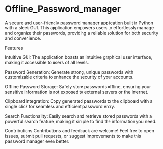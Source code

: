 # Offline_Password_manager


A secure and user-friendly password manager application built in Python with a sleek GUI. This application empowers users to effortlessly manage and organize their passwords, providing a reliable solution for both security and convenience.

Features

Intuitive GUI: The application boasts an intuitive graphical user interface, making it accessible to users of all levels.

Password Generation: Generate strong, unique passwords with customizable criteria to enhance the security of your accounts.

Offline Password Storage: Safely store passwords offline, ensuring your sensitive information is not exposed to external servers or the internet.

Clipboard Integration: Copy generated passwords to the clipboard with a single click for seamless and efficient password entry.

Search Functionality: Easily search and retrieve stored passwords with a powerful search feature, making it simple to find the information you need.


Contributions
Contributions and feedback are welcome! Feel free to open issues, submit pull requests, or suggest improvements to make this password manager even better.

